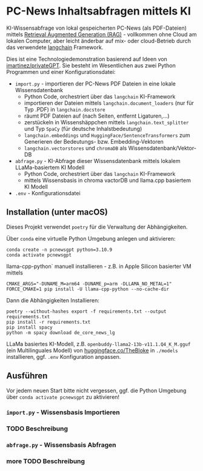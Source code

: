 # PC-News Inhaltsabfragen mittels KI

KI-Wissensabfrage von lokal gespeicherten PC-News (als PDF-Dateien) mittels [Retrieval Augmented Generation (RAG)](https://www.promptingguide.ai/techniques/rag) - vollkommen ohne Cloud am lokalen Computer, aber leicht änderbar auf mix- oder cloud-Betrieb durch das verwendete [langchain](https://github.com/langchain-ai/langchain) Framework.

Dies ist eine Technologiedemonstration basierend auf Ideen von [imartinez/privateGPT](https://github.com/imartinez/privateGPT). Sie besteht im Wesentlichen aus zwei Python Programmen und einer Konfigurationsdatei:

+ `import.py` - importieren der PC-News PDF Dateien in eine lokale Wissensdatenbank
  + Python Code, orchestriert über das `langchain` KI-Framework
  + importieren der Dateien mittels `langchain.document_loaders` (nur für Typ .PDF) in `langchain.docstore`
  + räumt PDF Dateien auf (nach Seiten, entfernt Ligaturen,...)
  + zerstückeln in Wissenshäppchen mittels `langchain.text_splitter` und Typ `SpaCy` (für deutsche Inhalstbedeutung)
  + `langchain.embeddings` und `HuggingFace/SentenceTransformers` zum Generieren der Bedeutungs- bzw. Embedding-Vektoren
  + `langchain.vectorstores` und `chromaDB` als Wissensdatenbank/Vektor-DB
+ `abfrage.py` - KI-Abfrage dieser Wissensdatenbank mittels lokalem LLaMa-basiertem KI Modell
  + Python Code, orchestriert über das `langchain` KI-Framework
  + mittels Wissensbasis in chroma vactorDB und llama.cpp basiertem KI Modell
+ `.env` - Konfigurationsdatei

## Installation (unter macOS)

Dieses Projekt verwendet `poetry` für die Verwaltung der Abhängigkeiten.

Über `conda` eine virtuelle Python Umgebung anlegen und aktivieren:

```shell
conda create -n pcnewsgpt python=3.10.9
conda activate pcnewsgpt
```

llama-cpp-python` manuell installieren - z.B. in Apple Silicon basierter VM mittels

```shell
CMAKE_ARGS="-DUNAME_M=arm64 -DUNAME_p=arm -DLLAMA_NO_METAL=1" FORCE_CMAKE=1 pip install -U llama-cpp-python --no-cache-dir
```

Dann die Abhängigkeiten Installieren:

```shell
poetry --without-hashes export -f requirements.txt --output requirements.txt
pip install -r requirements.txt
pip install spacy
python -m spacy download de_core_news_lg
```

LLaMa basiertes KI-Modell, z.B. `openbuddy-llama2-13b-v11.1.Q4_K_M.gguf` (ein Multilinguales Modell) von [huggingface.co/TheBloke](https://huggingface.co/TheBloke) in `./models` installieren, ggf. `.env` Konfiguration anpassen.

## Ausführen

Vor jedem neuen Start bitte nicht vergessen, ggf. die Python Umgebung über `conda activate pcnewsgpt` zu aktivieren!

### `import.py` - Wissensbasis Importieren

### TODO Beschreibung

### `abfrage.py` - Wissensbasis Abfragen

### more TODO Beschreibung
